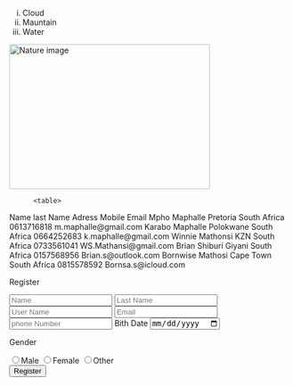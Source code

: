 <!DOCTYPE HTML>

<html>

<head>
  <title>Week 2 Assignment</title>
</head>

<body>
  <ol type="i">
  <li>Cloud</li>
  <li>Mauntain</li>
  <li>Water</li>
</ol>
<img src="Nature images.jpeg" alt="Nature image" width="360" height="260">

          <table>

  <tr>
    <th>Name</th>
    <th>last Name</th>
    <th>Adress</th>
     <th>Mobile</th>
    <th>Email</th>
  </tr>
  <tr>
    <td>Mpho</td>
    <td>Maphalle</td>
    <td>Pretoria South Africa</td>
     <td>0613716818</td>
    <td>m.maphalle@gmail.com</td>
  </tr>
  <tr>
    <td>Karabo</td>
    <td>Maphalle</td>
    <td>Polokwane South Africa</td>
     <td>0664252683</td>
    <td>k.maphalle@gmail.com</td>
  </tr>
  <tr>
    <td>Winnie</td>
    <td>Mathonsi</td>
    <td>KZN South Africa</td>
     <td>0733561041</td>
    <td>WS.Mathansi@gmail.com</td>
  </tr>
  <tr>
    <td>Brian</td>
    <td>Shiburi</td>
    <td>Giyani South Africa</td>
    <td>0157568956</td>
    <td>Brian.s@outlook.com</td>
  </tr>
  <td>Bornwise</td>
    <td>Mathosi</td>
    <td>Cape Town South Africa</td>
    <td>0815578592</td>
    <td>Bornsa.s@icloud.com</td>
</table>


<form>
    <p>Register</p>
    <input type= "Text" placeholder="Name">
    <input type= "Text" placeholder="Last Name">
    <input type= "Text" placeholder="User Name">
    <input type= "Text" placeholder="Email">
    <input type= "Text" placeholder="phone Number">
    <label for="data">Bith Date</label>
    <input type="date" class="input" id="date">
    <div class="flix">
        <p>Gender</p>
        <label><input type="radio" name="gender">Male</label>
        <label><input type="radio" name="gender">Female</label>
        <label><input type="radio" name="gender">Other</label>
    </div>
    <button type="Submit">Register</button>
</form>

</body>

</html>
